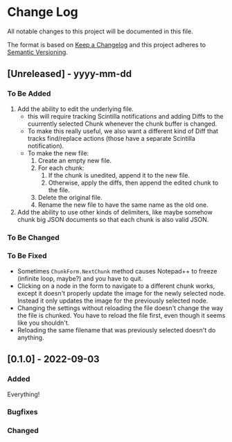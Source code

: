 # Change Log
All notable changes to this project will be documented in this file.
 
The format is based on [Keep a Changelog](http://keepachangelog.com/)
and this project adheres to [Semantic Versioning](http://semver.org/).
 
## [Unreleased] - yyyy-mm-dd
 
### To Be Added

1. Add the ability to edit the underlying file.
    * this will require tracking Scintilla notifications and adding Diffs to the cuurrently selected Chunk whenever the chunk buffer is changed.
    * To make this really useful, we also want a different kind of Diff that tracks find/replace actions (those have a separate Scintilla notification).
    * To make the new file:
        1. Create an empty new file.
        2. For each chunk:
            1. If the chunk is unedited, append it to the new file.
            2. Otherwise, apply the diffs, then append the edited chunk to the file.
        3. Delete the original file.
        4. Rename the new file to have the same name as the old one.
2. Add the ability to use other kinds of delimiters, like maybe somehow chunk big JSON documents so that each chunk is also valid JSON.

### To Be Changed

### To Be Fixed

- Sometimes `ChunkForm.NextChunk` method causes Notepad++ to freeze (infinite loop, maybe?) and you have to quit.
- Clicking on a node in the form to navigate to a different chunk works, except it doesn't properly update the image for the newly selected node. Instead it only updates the image for the previously selected node.
- Changing the settings without reloading the file doesn't change the way the file is chunked. You have to reload the file first, even though it seems like you shouldn't.
- Reloading the same filename that was previously selected doesn't do anything.

## [0.1.0] - 2022-09-03

### Added

Everything!

### Bugfixes

### Changed